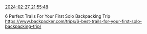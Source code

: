 [2024-02-27 21:55:48](https://mstdn.social/@hill_wanderer/112005673705915899)

6 Perfect Trails For Your First Solo Backpacking Trip <a href="https://www.backpacker.com/trips/6-best-trails-for-your-first-solo-backpacking-trip/" target="_blank" rel="nofollow noopener noreferrer" translate="no">https://www.backpacker.com/trips/6-best-trails-for-your-first-solo-backpacking-trip/</a>